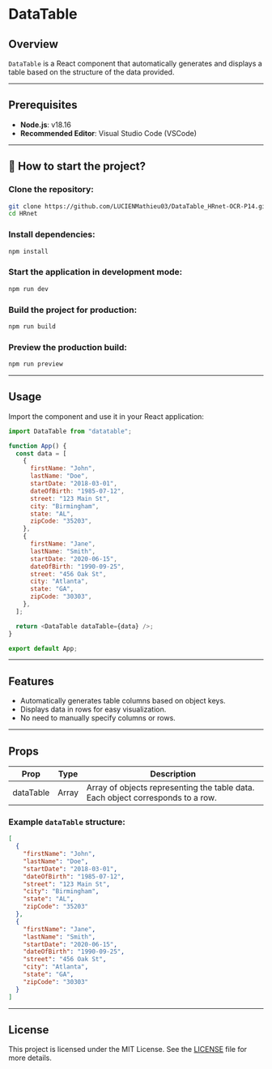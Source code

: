# DataTable

## Overview

`DataTable` is a React component that automatically generates and displays a table based on the structure of the data provided.

---

## Prerequisites

- **Node.js**: v18.16
- **Recommended Editor**: Visual Studio Code (VSCode)

---

## 📖 How to start the project?

### Clone the repository:

```bash
git clone https://github.com/LUCIENMathieu03/DataTable_HRnet-OCR-P14.git
cd HRnet
```

### Install dependencies:

```bash
npm install
```

### Start the application in development mode:

```bash
npm run dev
```

### Build the project for production:

```bash
npm run build
```

### Preview the production build:

```bash
npm run preview
```

---

## Usage

Import the component and use it in your React application:

```javascript
import DataTable from "datatable";

function App() {
  const data = [
    {
      firstName: "John",
      lastName: "Doe",
      startDate: "2018-03-01",
      dateOfBirth: "1985-07-12",
      street: "123 Main St",
      city: "Birmingham",
      state: "AL",
      zipCode: "35203",
    },
    {
      firstName: "Jane",
      lastName: "Smith",
      startDate: "2020-06-15",
      dateOfBirth: "1990-09-25",
      street: "456 Oak St",
      city: "Atlanta",
      state: "GA",
      zipCode: "30303",
    },
  ];

  return <DataTable dataTable={data} />;
}

export default App;
```

---

## **Features**

- Automatically generates table columns based on object keys.
- Displays data in rows for easy visualization.
- No need to manually specify columns or rows.

---

## **Props**

| Prop      | Type  | Description                                                                     |
| --------- | ----- | ------------------------------------------------------------------------------- |
| dataTable | Array | Array of objects representing the table data. Each object corresponds to a row. |

### Example `dataTable` structure:

```json
[
  {
    "firstName": "John",
    "lastName": "Doe",
    "startDate": "2018-03-01",
    "dateOfBirth": "1985-07-12",
    "street": "123 Main St",
    "city": "Birmingham",
    "state": "AL",
    "zipCode": "35203"
  },
  {
    "firstName": "Jane",
    "lastName": "Smith",
    "startDate": "2020-06-15",
    "dateOfBirth": "1990-09-25",
    "street": "456 Oak St",
    "city": "Atlanta",
    "state": "GA",
    "zipCode": "30303"
  }
]
```

---

## **License**

This project is licensed under the MIT License. See the [LICENSE](./LICENSE) file for more details.
